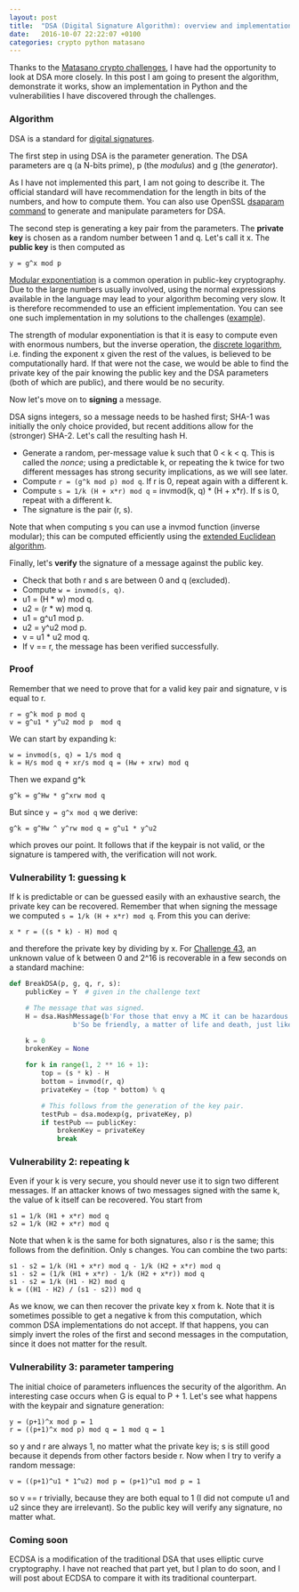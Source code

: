 ```yaml
---
layout: post
title:  "DSA (Digital Signature Algorithm): overview and implementation"
date:   2016-10-07 22:22:07 +0100
categories: crypto python matasano 
---
```


Thanks to the [Matasano crypto challenges](http://cryptopals.com), I have had the opportunity to look at DSA more closely. In this post I am going to present the algorithm, demonstrate it works, show an implementation in Python and the vulnerabilities I have discovered through the challenges.

### Algorithm
DSA is a standard for [digital signatures](https://en.wikipedia.org/wiki/Digital_signature).

The first step in using DSA is the parameter generation. The DSA parameters are q (a N-bits prime), p (the _modulus_) and g (the _generator_).

As I have not implemented this part, I am not going to describe it. The official standard will have recommendation for the length in bits of the numbers, and how to compute them. You can also use OpenSSL [dsaparam command](https://www.openssl.org/docs/manmaster/apps/dsaparam.html) to generate and manipulate parameters for DSA.

The second step is generating a key pair from the parameters. The **private key** is chosen as a random number between 1 and q. Let's call it x. The **public key** is then computed as

```
y = g^x mod p
```

[Modular exponentiation](https://en.wikipedia.org/wiki/Modular_exponentiation) is a common operation in public-key cryptography. Due to the large numbers usually involved, using the normal expressions available in the language may lead to your algorithm becoming very slow. It is therefore recommended to use an efficient implementation. You can see one such implementation in my solutions to the challenges ([example](https://github.com/shainer/matasano/blob/master/set6/dsa.py#L80)).

The strength of modular exponentiation is that it is easy to compute even with enormous numbers, but the inverse operation, the [discrete logarithm](https://en.wikipedia.org/wiki/Discrete_logarithm), i.e. finding the exponent x given the rest of the values, is believed to be computationally hard. If that were not the case, we would be able to find the private key of the pair knowing the public key and the DSA parameters (both of which are public), and there would be no security.

Now let's move on to **signing** a message.

DSA signs integers, so a message needs to be hashed first; SHA-1 was initially the only choice provided, but recent additions allow for the (stronger) SHA-2. Let's call the resulting hash H.

- Generate a random, per-message value k such that 0 < k < q. This is called the _nonce_; using a predictable k, or repeating the k twice for two different messages has strong security implications, as we will see later.
- Compute ```r = (g^k mod p) mod q```. If r is 0, repeat again with a different k.
- Compute ```s = 1/k (H + x*r) mod q``` = invmod(k, q) * (H + x*r). If s is 0, repeat with a different k.
- The signature is the pair (r, s).

Note that when computing s you can use a invmod function (inverse modular); this can be computed efficiently using the [extended Euclidean algorithm](https://en.wikipedia.org/wiki/Extended_Euclidean_algorithm).

Finally, let's **verify** the signature of a message against the public key.

- Check that both r and s are between 0 and q (excluded).
- Compute ```w = invmod(s, q)```.
- u1 = (H * w) mod q.
- u2 = (r * w) mod q.
- u1 = g^u1 mod p.
- u2 = y^u2 mod p.
- v = u1 * u2 mod q.
- If v == r, the message has been verified successfully.

### Proof
Remember that we need to prove that for a valid key pair and signature, v is equal to r.

```
r = g^k mod p mod q
v = g^u1 * y^u2 mod p  mod q
```

We can start by expanding k:

```
w = invmod(s, q) = 1/s mod q
k = H/s mod q + xr/s mod q = (Hw + xrw) mod q
```

Then we expand g^k

```
g^k = g^Hw * g^xrw mod q
```

But since ```y = g^x mod q``` we derive:

```
g^k = g^Hw ^ y^rw mod q = g^u1 * y^u2
```

which proves our point. It follows that if the keypair is not valid, or the signature is tampered with, the verification will not work.

### Vulnerability 1: guessing k

If k is predictable or can be guessed easily with an exhaustive search, the private key can be recovered. Remember that when signing the message we computed ```s = 1/k (H + x*r) mod q```. From this you can derive:

```
x * r = ((s * k) - H) mod q
```

and therefore the private key by dividing by x. For [Challenge 43](http://cryptopals.com/sets/6/challenges/43), an unknown value of k between 0 and 2^16 is recoverable in a few seconds on a standard machine:

```python
def BreakDSA(p, g, q, r, s):
	publicKey = Y  # given in the challenge text

    # The message that was signed.
	H = dsa.HashMessage(b'For those that envy a MC it can be hazardous to your health\n'
			    b'So be friendly, a matter of life and death, just like a etch-a-sketch\n')

	k = 0
	brokenKey = None

	for k in range(1, 2 ** 16 + 1):
		top = (s * k) - H
		bottom = invmod(r, q)
		privateKey = (top * bottom) % q

		# This follows from the generation of the key pair.
		testPub = dsa.modexp(g, privateKey, p)
		if testPub == publicKey:
			brokenKey = privateKey
			break

```

### Vulnerability 2: repeating k

Even if your k is very secure, you should never use it to sign two different messages. If an attacker knows of two messages signed with the same k, the value of k itself can be recovered. You start from

```
s1 = 1/k (H1 + x*r) mod q
s2 = 1/k (H2 + x*r) mod q
```

Note that when k is the same for both signatures, also r is the same; this follows from the definition. Only s changes. You can combine the two parts:

```
s1 - s2 = 1/k (H1 + x*r) mod q - 1/k (H2 + x*r) mod q
s1 - s2 = (1/k (H1 + x*r) - 1/k (H2 + x*r)) mod q
s1 - s2 = 1/k (H1 - H2) mod q
k = ((H1 - H2) / (s1 - s2)) mod q
```

As we know, we can then recover the private key x from k. Note that it is sometimes possible to get a negative k from this computation, which common DSA implementations do not accept. If that happens, you can simply invert the roles of the first and second messages in the computation, since it does not matter for the result.

### Vulnerability 3: parameter tampering

The initial choice of parameters influences the security of the algorithm. An interesting case occurs when G is equal to P + 1. Let's see what happens with the keypair and signature generation:

```
y = (p+1)^x mod p = 1
r = ((p+1)^x mod p) mod q = 1 mod q = 1
```

so y and r are always 1, no matter what the private key is; s is still good because it depends from other factors beside r. Now when I try to verify a random message:

```
v = ((p+1)^u1 * 1^u2) mod p = (p+1)^u1 mod p = 1
```

so v == r trivially, because they are both equal to 1 (I did not compute u1 and u2 since they are irrelevant). So the public key will verify any signature, no matter what.

### Coming soon
ECDSA is a modification of the traditional DSA that uses elliptic curve cryptography. I have not reached that part yet, but I plan to do soon, and I will post about ECDSA to compare it with its traditional counterpart.
